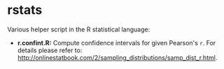 # rstats

Various helper script in the R statistical language:

* **r.confint.R:** Compute confidence intervals for given Pearson's `r`. For details please refer to: http://onlinestatbook.com/2/sampling_distributions/samp_dist_r.html.
